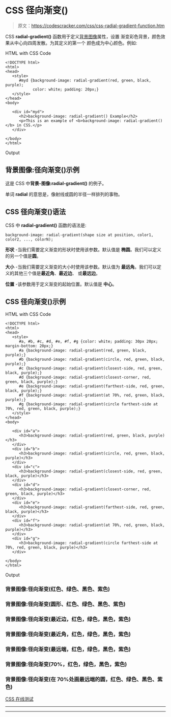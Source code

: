 # CSS 径向渐变()

> 原文：<https://codescracker.com/css/css-radial-gradient-function.htm>

CSS **radial-gradient()** 函数用于定义[背景图像](/css/css-background-image.htm)属性，设置 渐变彩色背景，颜色效果从中心向四周发散。为其定义的第一个 颜色成为中心颜色。例如:

HTML with CSS Code

```
<!DOCTYPE html>
<html>
<head>
   <style>
      #myd {background-image: radial-gradient(red, green, black, purple);
            color: white; padding: 20px;}
   </style>
</head>
<body>

   <div id="myd">
      <h2>background-image: radial-gradient() Example</h2>
      <p>This is an example of <b>background-image: radial-gradient()</b> in CSS.</p>
   </div>

</body>
</html>
```

Output

## 背景图像:径向渐变()示例

这是 CSS 中**背景-图像:radial-gradient()** 的例子。

单词 **radial** 的意思是，像射线或圆的半径一样排列的事物。

## CSS 径向渐变()语法

CSS 中 **radial-gradient()** 函数的语法是:

```
background-image: radial-gradient(shape size at position, color1, color2, ..., colorN);
```

**形状** -当我们需要定义渐变的形状时使用该参数。默认值是 **椭圆**。我们可以定义的另一个值是**圆**。

**大小** -当我们需要定义渐变的大小时使用该参数。默认值为 **最远角**。我们可以定义的其他三个值是**最近角**、**最近边**、 或**最远边**。

**位置** -该参数用于定义渐变的起始位置。默认值是 **中心**。

## CSS 径向渐变()示例

HTML with CSS Code

```
<!DOCTYPE html>
<html>
<head>
   <style>
      #a, #b, #c, #d, #e, #f, #g {color: white; padding: 30px 20px; margin-bottom: 20px;}
      #a {background-image: radial-gradient(red, green, black, purple);}
      #b {background-image: radial-gradient(circle, red, green, black, purple);}
      #c {background-image: radial-gradient(closest-side, red, green, black, purple);}
      #d {background-image: radial-gradient(closest-corner, red, green, black, purple);}
      #e {background-image: radial-gradient(farthest-side, red, green, black, purple);}
      #f {background-image: radial-gradient(at 70%, red, green, black, purple);}
      #g {background-image: radial-gradient(circle farthest-side at 70%, red, green, black, purple);}
   </style>
</head>
<body>

   <div id="a">
      <h3>background-image: radial-gradient(red, green, black, purple)</h3>
   </div>
   <div id="b">
      <h3>background-image: radial-gradient(circle, red, green, black, purple)</h3>
   </div>
   <div id="c">
      <h3>background-image: radial-gradient(closest-side, red, green, black, purple)</h3>
   </div>
   <div id="d">
      <h3>background-image: radial-gradient(closest-corner, red, green, black, purple)</h3>
   </div>
   <div id="e">
      <h3>background-image: radial-gradient(farthest-side, red, green, black, purple)</h3>
   </div>
   <div id="f">
      <h3>background-image: radial-gradient(at 70%, red, green, black, purple)</h3>
   </div>
   <div id="g">
      <h3>background-image: radial-gradient(circle farthest-side at 70%, red, green, black, purple)</h3>
   </div>

</body>
</html>
```

Output

### 背景图像:径向渐变(红色、绿色、黑色、紫色)

### 背景图像:径向渐变(圆形、红色、绿色、黑色、紫色)

### 背景图像:径向渐变(最近边，红色，绿色，黑色，紫色)

### 背景图像:径向渐变(最近角，红色，绿色，黑色，紫色)

### 背景图像:径向渐变(最远端，红色，绿色，黑色，紫色)

### 背景图像:径向渐变(70%，红色，绿色，黑色，紫色)

### 背景图像:径向渐变(在 70%处画最远端的圆，红色、绿色、黑色、紫色)

[CSS 在线测试](/exam/showtest.php?subid=5)

* * *

* * *